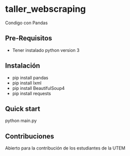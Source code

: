 # taller_webscraping
Condigo con Pandas
## Pre-Requisitos
- Tener instalado python version 3
## Instalación
- pip install pandas
- pip install lxml
- pip install BeautifulSoup4
- pip install requests

## Quick start
python main.py
## Contribuciones
Abierto para la contribución de los estudiantes de la UTEM

